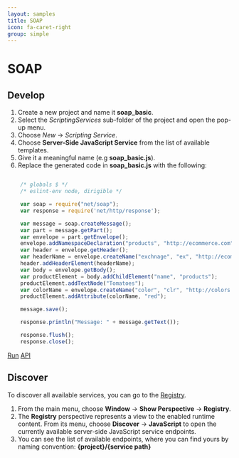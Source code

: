 ```yaml
---
layout: samples
title: SOAP
icon: fa-caret-right
group: simple
---
```


SOAP
===

Develop
--

1. Create a new project and name it **soap_basic**.
2. Select the *ScriptingServices* sub-folder of the project and open the pop-up menu.
3. Choose *New* -> *Scripting Service*.
4. Choose **Server-Side JavaScript Service** from the list of available templates.
5. Give it a meaningful name (e.g **soap_basic.js**).
6. Replace the generated code in **soap_basic.js** with the following:

```javascript

	/* globals $ */
	/* eslint-env node, dirigible */

	var soap = require("net/soap");
	var response = require('net/http/response');

	var message = soap.createMessage();
	var part = message.getPart();
	var envelope = part.getEnvelope();
	envelope.addNamespaceDeclaration("products", "http://ecommerce.com");
	var header = envelope.getHeader();
	var headerName = envelope.createName("exchnage", "ex", "http://ecommerce.com/exchange");
	header.addHeaderElement(headerName);
	var body = envelope.getBody();
	var productElement = body.addChildElement("name", "products");
	productElement.addTextNode("Tomatoes");
	var colorName = envelope.createName("color", "clr", "http://colors.com");
	productElement.addAttribute(colorName, "red");

	message.save();

	response.println("Message: " + message.getText());

	response.flush();
	response.close();

```

<div class="btn-toolbar pull-right">
	<a class="btn btn-warning" href="http://dirigible.eclipse.org/services/ui/anonymous.html?git=https://github.com/dirigiblelabs/sample_net_soap_soap_basic.git">Run</a>
	<a class="btn btn-info" href="http://www.dirigible.io/api/soap.html">API</a>
</div>

Discover
--
To discover all available services, you can go to the [Registry](../help/registry.html).

1. From the main menu, choose **Window** -> **Show Perspective** -> **Registry**.
2. The **Registry** perspective represents a view to the enabled runtime content. From its menu, choose **Discover** -> **JavaScript** to open the currently available server-side JavaScript service endpoints.
3. You can see the list of available endpoints, where you can find yours by naming convention: **{project}/{service path}**

